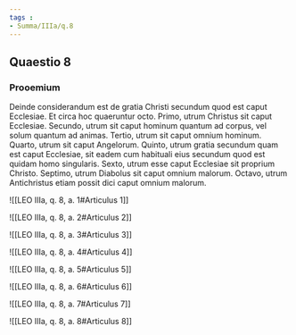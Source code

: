 ```yaml
---
tags : 
- Summa/IIIa/q.8
---
```


## Quaestio 8

### Prooemium

Deinde considerandum est de gratia Christi secundum quod est caput Ecclesiae. Et circa hoc quaeruntur octo. Primo, utrum Christus sit caput Ecclesiae. Secundo, utrum sit caput hominum quantum ad corpus, vel solum quantum ad animas. Tertio, utrum sit caput omnium hominum. Quarto, utrum sit caput Angelorum. Quinto, utrum gratia secundum quam est caput Ecclesiae, sit eadem cum habituali eius secundum quod est quidam homo singularis. Sexto, utrum esse caput Ecclesiae sit proprium Christo. Septimo, utrum Diabolus sit caput omnium malorum. Octavo, utrum Antichristus etiam possit dici caput omnium malorum.

![[LEO IIIa, q. 8, a. 1#Articulus 1]]

![[LEO IIIa, q. 8, a. 2#Articulus 2]]

![[LEO IIIa, q. 8, a. 3#Articulus 3]]

![[LEO IIIa, q. 8, a. 4#Articulus 4]]

![[LEO IIIa, q. 8, a. 5#Articulus 5]]

![[LEO IIIa, q. 8, a. 6#Articulus 6]]

![[LEO IIIa, q. 8, a. 7#Articulus 7]]

![[LEO IIIa, q. 8, a. 8#Articulus 8]]

